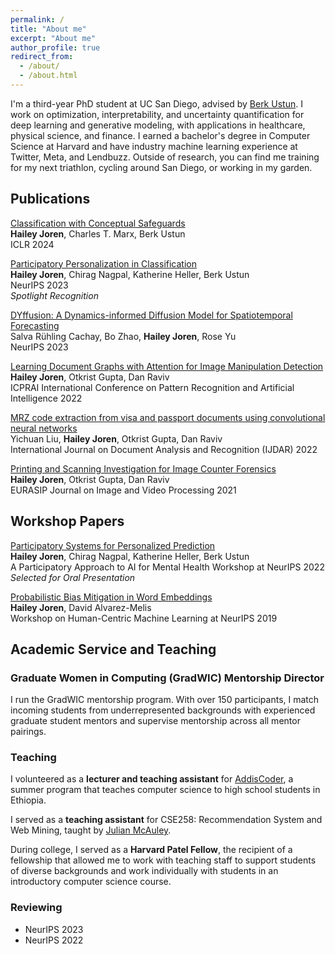 ```yaml
---
permalink: /
title: "About me"
excerpt: "About me"
author_profile: true
redirect_from: 
  - /about/
  - /about.html
---
```


I'm a third-year PhD student at UC San Diego, advised by [Berk Ustun](https://www.berkustun.com/). I work on optimization, interpretability, and uncertainty quantification for deep learning and generative modeling, with applications in healthcare, physical science, and finance. I earned a bachelor's degree in Computer Science at Harvard and have industry machine learning experience at Twitter, Meta, and Lendbuzz. Outside of research, you can find me training for my next triathlon, cycling around San Diego, or working in my garden.

## Publications

[Classification with Conceptual Safeguards](https://haileyjoren.github.io/files/conceptual_safeguards.pdf)\
**Hailey Joren**, Charles T. Marx, Berk Ustun\
ICLR 2024

[Participatory Personalization in Classification](https://arxiv.org/abs/2302.03874)\
**Hailey Joren**, Chirag Nagpal, Katherine Heller, Berk Ustun\
NeurIPS 2023\
*Spotlight Recognition* 

[DYffusion: A Dynamics-informed Diffusion Model for Spatiotemporal Forecasting](https://arxiv.org/abs/2306.01984)\
Salva Rühling Cachay, Bo Zhao, **Hailey Joren**, Rose Yu\
NeurIPS 2023

[Learning Document Graphs with Attention for Image Manipulation Detection](https://link.springer.com/chapter/10.1007/978-3-031-09037-0_22)\
**Hailey Joren**, Otkrist Gupta, Dan Raviv\
ICPRAI International Conference on Pattern Recognition and Artificial Intelligence 2022

[MRZ code extraction from visa and passport documents using convolutional neural networks](https://link.springer.com/article/10.1007/s10032-021-00384-2)\
Yichuan Liu, **Hailey Joren**, Otkrist Gupta, Dan Raviv\
International Journal on Document Analysis and Recognition (IJDAR) 2022

[Printing and Scanning Investigation for Image Counter Forensics](https://arxiv.org/abs/2005.02160)\
**Hailey Joren**, Otkrist Gupta, Dan Raviv\
EURASIP Journal on Image and Video Processing 2021

## Workshop Papers

[Participatory Systems for Personalized Prediction](https://nips.cc/virtual/2022/workshop/49984)\
**Hailey Joren**, Chirag Nagpal, Katherine Heller, Berk Ustun\
A Participatory Approach to AI for Mental Health Workshop at NeurIPS 2022\
*Selected for Oral Presentation*

[Probabilistic Bias Mitigation in Word Embeddings](https://arxiv.org/abs/1910.14497)\
**Hailey Joren**, David Alvarez-Melis\
Workshop on Human-Centric Machine Learning at NeurIPS 2019

## Academic Service and Teaching
### Graduate Women in Computing (GradWIC) Mentorship Director
I run the GradWIC mentorship program. With over 150 participants, I match incoming students from underrepresented backgrounds with experienced
graduate student mentors and supervise mentorship across all mentor pairings. 
<!---As a member of the GradWIC board, I support the organization of events and workshops for
the UCSD computing community, with a focus on supporting women and underrepresented groups.--->


### Teaching

I volunteered as a **lecturer and teaching assistant** for [AddisCoder](https://www.addiscoder.com/), a summer program that teaches computer science to high school 
students in Ethiopia. 

I served as a **teaching assistant** for CSE258: Recommendation System and Web Mining, 
taught by [Julian McAuley](https://cseweb.ucsd.edu/~jmcauley/).

During college, I served as a **Harvard Patel Fellow**, the recipient of a fellowship that allowed me 
to work with teaching staff to support students of diverse backgrounds and work individually with students in an
introductory computer science course.

### Reviewing

- NeurIPS 2023
- NeurIPS 2022







<!-- I'm a first-year PhD Student at UC San Diego advised by [Berk Ustun](https://www.berkustun.com/). My research interests include human-centered machine learning, participatory design, fairness, and interpretability. I investigate challenges related to deploying robust and fair machine learning models for real-world problems.  -->

<!--- minimizing data collection: how can we design interpretable machine learning systems that minimize data collection and maximize fairness and predictive performance? (see [Participatory Personalization in Classification NeurIPS 2023 Spotlight](https://arxiv.org/abs/2302.03874))
- building data-efficient systems: how can we use domain-specific data to build more efficient and less data-hungry diffusion models? (see [DYffusion: A Dynamics-informed Diffusion Model for Spatiotemporal Forecasting NeurIPS 2023](https://arxiv.org/abs/2306.01984))
- uncertainty-aware interventions: how can we leverage uncertainty quantification in scaling interpretable models? (preprint coming soon!)
- training for task relevance: how can we bias generative and graph-based models to prioritize the features human reviewers think are most important? (see [Learning Document Graphs with Attention for Image Manipulation Detection ICPRAI 2022](https://link.springer.com/chapter/10.1007/978-3-031-09037-0_22))
- fairness in NLP: how can we use distribution information and probabilistic modeling to reduce bias in NLP tasks? (see [Probabilistic Bias Mitigation in Word Embeddings Neurips HCML Workshop 2020](https://arxiv.org/abs/1910.14497))
-->

<!-- I'm a first-year PhD Student at UC San Diego advised by Berk Ustun. 
 -->
